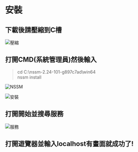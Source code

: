 # 安裝

## 下載後請壓縮到C槽

![&#x58D3;&#x7E2E;](.gitbook/assets/ya-suo.JPG)

## 打開CMD\(系統管理員\)然後輸入

> cd C:\nssm-2.24-101-g897c7ad\win64   
> nssm install

![NSSM](.gitbook/assets/image/NSSM.JPG)

![&#x5B89;&#x88DD;](.gitbook/assets/image/安裝.JPG)

## 打開**開始**並搜尋**服務**

![&#x670D;&#x52D9;](.gitbook/assets/image/服務.JPG)

## 打開遊覽器並輸入localhost有畫面就成功了!

